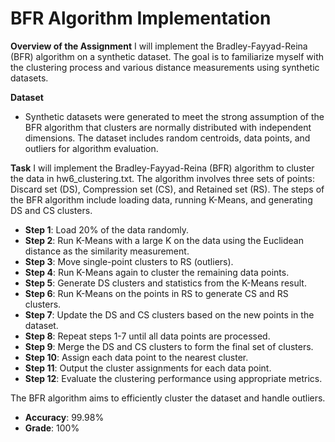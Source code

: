 # BFR Algorithm Implementation

**Overview of the Assignment**
    I will implement the Bradley-Fayyad-Reina (BFR) algorithm on a synthetic dataset. The goal is to familiarize myself with the clustering process and various distance measurements using synthetic datasets.

**Dataset**
   - Synthetic datasets were generated to meet the strong assumption of the BFR algorithm that clusters are normally distributed with independent dimensions. The dataset includes random centroids, data points, and outliers for algorithm evaluation.

**Task**
   I will implement the Bradley-Fayyad-Reina (BFR) algorithm to cluster the data in hw6_clustering.txt. The algorithm involves three sets of points: Discard set (DS), Compression set (CS), and Retained set (RS). The steps of the BFR algorithm include loading data, running K-Means, and generating DS and CS clusters.

   - **Step 1**: Load 20% of the data randomly.
   - **Step 2**: Run K-Means with a large K on the data using the Euclidean distance as the similarity measurement.
   - **Step 3**: Move single-point clusters to RS (outliers).
   - **Step 4**: Run K-Means again to cluster the remaining data points.
   - **Step 5**: Generate DS clusters and statistics from the K-Means result.
   - **Step 6**: Run K-Means on the points in RS to generate CS and RS clusters.
   - **Step 7**: Update the DS and CS clusters based on the new points in the dataset.
   - **Step 8**: Repeat steps 1-7 until all data points are processed.
   - **Step 9**: Merge the DS and CS clusters to form the final set of clusters.
   - **Step 10**: Assign each data point to the nearest cluster.
   - **Step 11**: Output the cluster assignments for each data point.
   - **Step 12**: Evaluate the clustering performance using appropriate metrics.

The BFR algorithm aims to efficiently cluster the dataset and handle outliers.
- **Accuracy**: 99.98%
- **Grade**: 100%

